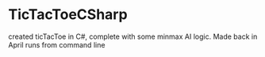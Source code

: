 # TicTacToeCSharp
created ticTacToe in C#, complete with some minmax AI logic. Made back in April
runs from command line
